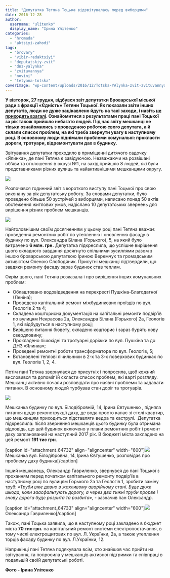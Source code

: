 ```yaml
---
title: "Депутатка Тетяна Тоцька відзвітувалась перед виборцями"
date: 2016-12-28
author: 
  username: "ulitenko"
  display_name: "Ірина Улітенко"
categories: 
  - "hromada"
  - "aktsiyi-zahodi"
tags: 
  - "brovary"
  - "vibir-redaktsiyi"
  - "deputatskiy-zvit"
  - "dnz-yalynka"
  - "zvituvannya"
  - "novini"
  - "tetyana-totska"
coverImage: "wp-content/uploads/2016/12/Totska-YAlynka-zvit-zvituvannya_00004-e1482934076578.jpg"
---
```


**У вівторок, 27 грудня, відбувся звіт депутатки Броварської міської ради з фракції «Єдність» Тетяни Тоцької. Як показали звіти інших депутатів, люди не дуже зацікавлено йдуть на такі заходи, і навіть [не приходять взагалі](https://mpz.brovary.org/na-zvituvannya-deputativ-semenova-ta-senko-meshkantsi-ne-pryjshly/). Ознайомитися з результатами праці пані Тоцької за рік також прийшло небагато людей. Під час звіту мешканці не тільки ознайомились з проведеною роботою свого депутата, а й склали список проблем, на які треба звернути увагу в наступному році. В основному люди піднімали проблеми комунальні: прокласти дороги, тротуари, відремонтувати дах в будинку.**

Звітування депутатки проходило в приміщенні дитячого садочку «Ялинка», де пані Тетяна є завідуючою. Незважаючи на розвішані об’яви та оголошення в окрузі №1, на захід прийшло 8 людей, які були представниками різних вулиць та найактивнішими мешканцями округу.

[![](https://mpz.brovary.org/wp-content/uploads/2016/12/Totska-YAlynka-zvit-zvituvannya_00007.jpg)](https://mpz.brovary.org/wp-content/uploads/2016/12/Totska-YAlynka-zvit-zvituvannya_00007.jpg)

Розпочався годинний звіт з короткого виступу пані Тоцької про свою виконану за рік депутатську роботу. За словами депутатки, було проведено більше 50 зустрічей з виборцями, написано понад 50 актів обстеження житлових умов, надіслано 10 депутатських звернень для вирішення різних проблем мешканців.

[![](https://mpz.brovary.org/wp-content/uploads/2016/12/Totska-YAlynka-zvit-zvituvannya_00003.jpg)](https://mpz.brovary.org/wp-content/uploads/2016/12/Totska-YAlynka-zvit-zvituvannya_00003.jpg)

Найголовнішим своїм досягненням у цьому році пані Тетяна вважає проведення ремонтних робіт по утепленню і оновленню фасаду в будинку по вул. Олександра Білана (Горького), 5, на який було витрачено **6 млн. грн.** Депутатка підкреслила, що успішне вирішення цього складного завдання досягнуто спільними зусиллями разом з іншою броварською депутаткою Іриною Веремчук та громадським активістом Оленою Слободяник. Присутні мешканці підтвердили, що завдяки ремонту фасаду зараз будинок став теплим.

Окрім цього, пані Тетяна розказала і про вирішення інших комунальних проблем:

- Облаштовано водовідведення на перехресті Пушкіна-Благодатної (Леніна);
- Проведено капітальний ремонт міжбудинкових проїздів по вул. Геологів 2 та 4;
- Складена кошторисна документація на капітальні ремонти подвір’їв по вулицям Некрасова 2а, Олександра Білана (Горького) 2а, Геологів 1, які відбудуться в наступному році;
- Вирішено питання бювету, складено кошторис і зараз бурять нову свердловину;
- Прокладено пішохідні та тротуарні доріжки по вул. Пушкіна та до ДНЗ «Ялинка»;
- Проведені ремонтні роботи трансформатора по вул. Геологів, 5;
- Встановлені теплові лічильники в 2-х та 3-х поверхових будинках по вул. Геологів 1, 2, 4.

Потім пані Тетяна звернулася до присутніх і попросила, щоб кожний висловився та допоміг їй скласти список проблем, які варті розгляду. Мешканці активно почали розповідати про наявні проблеми та задавати питання. В основному людей турбував стан доріг та тротуарів.

[![](https://mpz.brovary.org/wp-content/uploads/2016/12/Totska-YAlynka-zvit-zvituvannya_00008.jpg)](https://mpz.brovary.org/wp-content/uploads/2016/12/Totska-YAlynka-zvit-zvituvannya_00008.jpg)

Мешканка будинку по вул. Білодібровній, 14, Ірина Євтушенко , підняла питання щодо реконструкції даху, де вода просто капає зі стелі квартир, що мешканцям приходиться підставляти ведра та каструлі.  Депутатка підкреслила: після звернення мешканців цього будинку була отримана відповідь, що цей будинок включено у плани ремонтних робіт і ремонт даху запланований на наступний 2017 рік. В бюджеті міста закладено на цей ремонт **191 тис грн**.

\[caption id="attachment\_64732" align="aligncenter" width="600"\][![](https://mpz.brovary.org/wp-content/uploads/2016/12/Totska-YAlynka-zvit-zvituvannya_00009.jpg)](https://mpz.brovary.org/wp-content/uploads/2016/12/Totska-YAlynka-zvit-zvituvannya_00009.jpg) Мешканка вул. Білодібровна, 14, Ірина Євтушенко, розповідає про проблему даху будинка\[/caption\]

Інший мешканець, Олександр Гавриленко, звернувся до пані Тоцької з проханням перед початком капітального ремонту подвір’їв в наступному році по вулицям Горького 2а та Геологів 1, зробити заміну труб: _«Труби вже давно в жахливому аварійному стані. Буде дуже шкода, коли заасфальтують дорогу, а через два тижні труби прорве і знову дорога буде розрита та розбита»,_ - зазначив пан Олександр.

\[caption id="attachment\_64733" align="aligncenter" width="600"\][![](https://mpz.brovary.org/wp-content/uploads/2016/12/Totska-YAlynka-zvit-zvituvannya_00010.jpg)](https://mpz.brovary.org/wp-content/uploads/2016/12/Totska-YAlynka-zvit-zvituvannya_00010.jpg) Олександр Гавриленко\[/caption\]

Також, пані Тоцька заявила, що в наступному році закладено в бюджет міста **70 тис грн.** на капітальний ремонт системи електропостачання, в тому числі електрощитових по вул. Л. Українки, 2а, а також утеплення торців фасаду будинку по вул. Л.Українки, 12.

Наприкінці пані Тетяна подякувала всім, хто знайшов час прийти на звітування, та попросила у мешканців активної підтримки та співпраці в подальшій своїй депутатські роботі.

**Фото - Ірина Улітенко**
